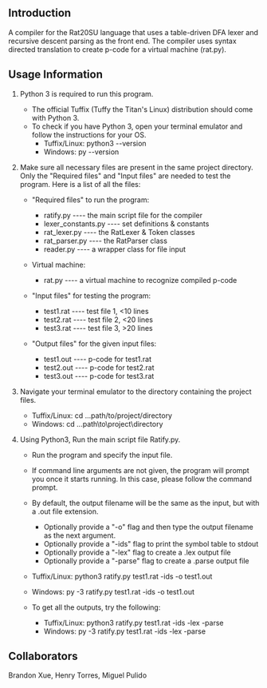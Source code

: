 ## Introduction
A compiler for the Rat20SU language that uses a table-driven DFA lexer and recursive descent parsing as the front end.
The compiler uses syntax directed translation to create p-code for a virtual machine (rat.py).

## Usage Information
1. Python 3 is required to run this program.
    - The official Tuffix (Tuffy the Titan's Linux) distribution should come with Python 3.
    - To check if you have Python 3, open your terminal emulator and follow the instructions for your OS.
        - Tuffix/Linux: python3 --version
        - Windows: py --version

2. Make sure all necessary files are present in the same project directory.
   Only the "Required files" and "Input files" are needed to test the program.
   Here is a list of all the files:
    - "Required files" to run the program:
        - ratify.py		        ----	the main script file for the compiler
        - lexer_constants.py	----	set definitions & constants
        - rat_lexer.py		    ----	the RatLexer & Token classes
        - rat_parser.py		    ----	the RatParser class
        - reader.py		        ----	a wrapper class for file input

    - Virtual machine:
        - rat.py                ----    a virtual machine to recognize compiled p-code

    - "Input files" for testing the program:
        - test1.rat        ----    test file 1, <10 lines
        - test2.rat        ----    test file 2, <20 lines
        - test3.rat        ----    test file 3, >20 lines

    - "Output files" for the given input files:
        - test1.out        ----    p-code for test1.rat
        - test2.out        ----    p-code for test2.rat
        - test3.out        ----    p-code for test3.rat

3. Navigate your terminal emulator to the directory containing the project files.
    - Tuffix/Linux: cd ...path/to/project/directory
    - Windows: cd ...path\to\project\directory 

4. Using Python3, Run the main script file Ratify.py.
    - Run the program and specify the input file.
    - If command line arguments are not given, the program will prompt you once it starts running. In this case, please follow the command prompt.
    - By default, the output filename will be the same as the input, but with a .out file extension.
        - Optionally provide a "-o" flag and then type the output filename as the next argument.
        - Optionally provide a "-ids" flag to print the symbol table to stdout
        - Optionally provide a "-lex" flag to create a .lex output file
        - Optionally provide a "-parse" flag to create a .parse output file

    - Tuffix/Linux: python3 ratify.py test1.rat -ids -o test1.out
    - Windows: py -3 ratify.py test1.rat -ids -o test1.out
    
    - To get all the outputs, try the following:
        - Tuffix/Linux: python3 ratify.py test1.rat -ids -lex -parse
        - Windows: py -3 ratify.py test1.rat -ids -lex -parse


## Collaborators
Brandon Xue, Henry Torres, Miguel Pulido
